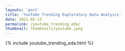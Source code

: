 ```yaml
---
layouts: 'post'
title: 'YouTube Trending Exploratory Data Analysis'
date: 2021-05-13
permalink: /youtube_trending_eda/
thumbnail: thumbnails/youtube.jpeg
---
```


{% include youtube_trending_eda.html %}
